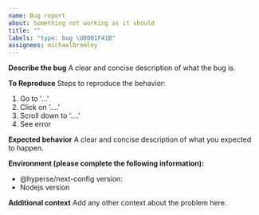 ```yaml
---
name: Bug report
about: Something not working as it should
title: ""
labels: "type: bug \U0001F41B"
assignees: michaelbromley
---
```


**Describe the bug**
A clear and concise description of what the bug is.

**To Reproduce**
Steps to reproduce the behavior:

1. Go to '...'
2. Click on '....'
3. Scroll down to '....'
4. See error

**Expected behavior**
A clear and concise description of what you expected to happen.

**Environment (please complete the following information):**

- @hyperse/next-config version:
- Nodejs version

**Additional context**
Add any other context about the problem here.
